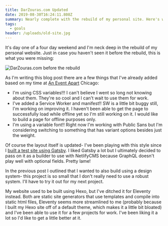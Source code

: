 ```yaml
---
title: DarZouras.com Updated
date: 2019-08-30T16:24:11.808Z
summary: Nearly complete with the rebuild of my personal site. Here's what's different.
tags:
  - goals
header: /uploads/old-site.jpg
---
```

It's day one of a four day weekend and I'm neck deep in the rebuild of my personal website. Just in case you haven't seen it before the rebuild, this is what you were missing:

![DarZouras.com before the rebuild](/uploads/old-site.jpg "DarZouras.com before the rebuild")

As I'm writing this blog post there are a few things that I've already added based on my time at [An Event Apart](https://aneventapart.com) Chicago:

* I'm using CSS variables!!! I can't believe I went so long not knowing about them. They're so cool and I can't wait to use them for work.
* I've added a Service Worker and manifest!! SW is a little bit buggy still, I'm working on improving it. I haven't been able to get the page to successfully load while offline yet so I'm still working on it. I would like to build a page for offline purposes only.
* I'm using a variable font!! Right now I'm working with Public Sans but I'm considering switching to something that has variant options besides just the weight.

Of course the layout itself is updated- I've been playing with this style since I [built a test site using Gatsby](https://darzouras-gatsby.netlify.com). I liked Gatsby a lot but I ultimately decided to pass on it as a builder to use with NetlifyCMS because GraphQL doesn't play well with optional fields. Pretty lame!

In the previous post I outlined that I wanted to also build using a design system- this project is so small that I don't really need to use a robust system. I'll have to try it out for my next project.

My website used to be built using Hexo, but I've ditched it for Eleventy instead. Both are static site generators that use templates and compile into static html files, Eleventy seems more streamlined to me (probably because I built my Hexo site off of a default theme, which makes it a little bit bloated) and I've been able to use it for a few projects for work. I've been liking it a lot so I'd like to get a little better at it.
